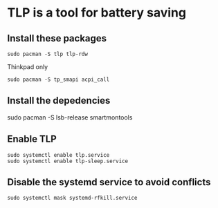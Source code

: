 # TLP is a tool for battery saving
## Install these packages

    sudo pacman -S tlp tlp-rdw

Thinkpad only

    sudo pacman -S tp_smapi acpi_call

## Install the depedencies

   sudo pacman -S lsb-release smartmontools
    
## Enable TLP

    sudo systemctl enable tlp.service
    sudo systemctl enable tlp-sleep.service

## Disable the systemd service to avoid conflicts

    sudo systemctl mask systemd-rfkill.service
    
